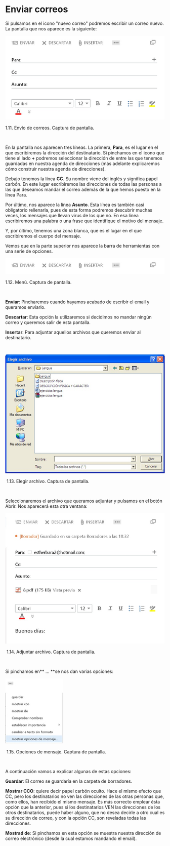 
# Enviar correos

Si pulsamos en el icono "nuevo correo" podremos escribir un correo nuevo. La pantalla que nos aparece es la siguiente:


![](img/correo4.jpg)

1.11. Envío de correos. Captura de pantalla.

 

En la pantalla nos aparecen tres líneas. La primera, **Para**, es el lugar en el que escribiremos la dirección del destinatario. Si pinchamos en el icono que tiene al lado **+** podremos seleccionar la dirección de entre las que tenemos guardadas en nuestra agenda de direcciones (más adelante explicaremos cómo construir nuestra agenda de direcciones).

Debajo tenemos la línea **CC**. Su nombre viene del inglés y significa papel carbón. En este lugar escribiremos las direcciones de todas las personas a las que deseamos mandar el correo además de la que hemos puesto en la línea Para.

Por último, nos aparece la línea **Asunto**. Esta línea es también casi obligatorio rellenarla, pues de esta forma podremos descubrir muchas veces, los mensajes que llevan virus de los que no. En esa línea escribiremos una palabra o una frase que identifique el motivo del mensaje.

Y, por último, tenemos una zona blanca, que es el lugar en el que escribiremos el cuerpo del mensaje.

Vemos que en la parte superior nos aparece la barra de herramientas con una serie de opciones.


![](img/correo5.jpg)

1.12. Menú. Captura de pantalla.

 

**Enviar**: Pincharemos cuando hayamos acabado de escribir el email y queramos enviarlo.

**Descartar**: Esta opción la utilizaremos si decidimos no mandar ningún correo y queremos salir de esta pantalla.

**Insertar**: Para adjuntar aquellos archivos que queremos enviar al destinatario.

 


![](img/correo6.jpg)

 1.13. Elegir archivo. Captura de pantalla.

 

Seleccionaremos el archivo que queramos adjuntar y pulsamos en el botón Abrir. Nos aparecerá esta otra ventana:


![](img/correo7.jpg)

 1.14. Adjuntar archivo. Captura de pantalla.

 

Si pinchamos en** ... **se nos dan varias opciones:


![](img/correo8.jpg)

 1.15. Opciones de mensaje. Captura de pantalla.

 

A continuación vamos a explicar algunas de estas opciones:

**Guardar**: El correo se guardaría en la carpeta de borradores.

**Mostrar CCO**: quiere decir papel carbón oculto. Hace el mismo efecto que CC, pero los destinatarios no ven las direcciones de las otras personas que, como ellos, han recibido el mismo mensaje. Es más correcto emplear ésta opción que la anterior, pues si los destinatarios VEN las direcciones de los otros destinatarios, puede haber alguno, que no desea decirle a otro cual es su dirección de correo, y con la opción CC, son reveladas todas las direcciones.

**Mostrad de**: Si pinchamos en esta opción se muestra nuestra dirección de correo electrónico (desde la cual estamos mandando el email).

 

